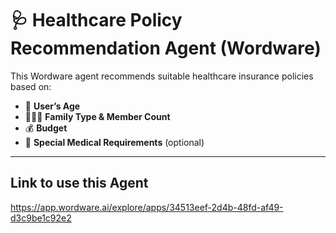 # 🩺 Healthcare Policy Recommendation Agent (Wordware)

This Wordware agent recommends suitable healthcare insurance policies based on:

- 👤 **User’s Age**
- 👨‍👩‍👧 **Family Type & Member Count**
- 💰 **Budget**
- 🏥 **Special Medical Requirements** (optional)

---

## Link to use this Agent 
https://app.wordware.ai/explore/apps/34513eef-2d4b-48fd-af49-d3c9be1c92e2

